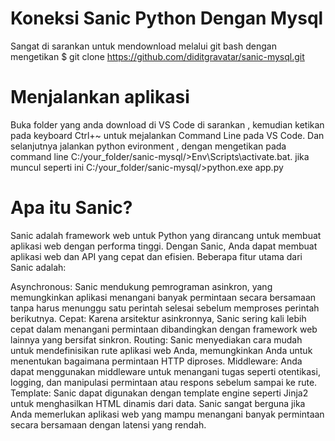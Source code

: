 # Koneksi Sanic Python Dengan Mysql

Sangat di sarankan untuk mendownload melalui git bash dengan mengetikan 
$ git clone https://github.com/diditgravatar/sanic-mysql.git

# Menjalankan aplikasi
Buka folder yang anda download di VS Code di sarankan , kemudian ketikan pada keyboard Ctrl+~ untuk mejalankan Command Line pada VS Code.
Dan selanjutnya jalankan python evironment , dengan mengetikan pada command line C:/your_folder/sanic-mysql/>Env\Scripts\activate.bat.
jika muncul seperti ini C:/your_folder/sanic-mysql/>python.exe app.py

# Apa itu Sanic?
Sanic adalah framework web untuk Python yang dirancang untuk membuat aplikasi web dengan performa tinggi. Dengan Sanic, Anda dapat membuat aplikasi web dan API yang cepat dan efisien. Beberapa fitur utama dari Sanic adalah:

Asynchronous: Sanic mendukung pemrograman asinkron, yang memungkinkan aplikasi menangani banyak permintaan secara bersamaan tanpa harus menunggu satu perintah selesai sebelum memproses perintah berikutnya.
Cepat: Karena arsitektur asinkronnya, Sanic sering kali lebih cepat dalam menangani permintaan dibandingkan dengan framework web lainnya yang bersifat sinkron.
Routing: Sanic menyediakan cara mudah untuk mendefinisikan rute aplikasi web Anda, memungkinkan Anda untuk menentukan bagaimana permintaan HTTP diproses.
Middleware: Anda dapat menggunakan middleware untuk menangani tugas seperti otentikasi, logging, dan manipulasi permintaan atau respons sebelum sampai ke rute.
Template: Sanic dapat digunakan dengan template engine seperti Jinja2 untuk menghasilkan HTML dinamis dari data.
Sanic sangat berguna jika Anda memerlukan aplikasi web yang mampu menangani banyak permintaan secara bersamaan dengan latensi yang rendah.


